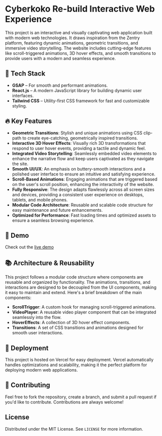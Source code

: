 # Cyberkoko Re-build Interactive Web Experience

This project is an interactive and visually captivating web application built with modern web technologies. It draws inspiration from the Zentry platform, featuring dynamic animations, geometric transitions, and immersive video storytelling. The website includes cutting-edge features like scroll-triggered animations, 3D hover effects, and smooth transitions to provide users with a modern and seamless experience.

## 🌟 Tech Stack

- **GSAP** – For smooth and performant animations.
- **React.js** – A modern JavaScript library for building dynamic user interfaces.
- **Tailwind CSS** – Utility-first CSS framework for fast and customizable styling.

## 🔥 Key Features


- **Geometric Transitions**: Stylish and unique animations using CSS clip-path to create eye-catching, geometrically inspired transitions.
- **Interactive 3D Hover Effects**: Visually rich 3D transformations that respond to user hover events, providing a tactile and dynamic feel.
- **Integrated Video Storytelling**: Seamlessly embedded video elements to enhance the narrative flow and keep users captivated as they navigate the site.
- **Smooth UI/UX**: An emphasis on buttery-smooth interactions and a polished user interface to ensure an intuitive and satisfying experience.
- **Scroll-Based Animations**: Engaging animations that are triggered based on the user's scroll position, enhancing the interactivity of the website.
- **Fully Responsive**: The design adapts flawlessly across all screen sizes and devices, providing a consistent user experience on desktops, tablets, and mobile phones.
- **Modular Code Architecture**: Reusable and scalable code structure for easy maintenance and future enhancements.
- **Optimized for Performance**: Fast loading times and optimized assets to ensure a seamless browsing experience.

## 🔗 Demo

Check out the [live demo](https://cyberkoko.com/)


## 📚 Architecture & Reusability

This project follows a modular code structure where components are reusable and organized by functionality. The animations, transitions, and interactions are designed to be decoupled from the UI components, making it easy to maintain and extend. Here's a brief breakdown of the main components:

- **ScrollTrigger**: A custom hook for managing scroll-triggered animations.
- **VideoPlayer**: A reusable video player component that can be integrated seamlessly into the flow.
- **HoverEffects**: A collection of 3D hover effect components.
- **Transitions**: A set of CSS transitions and animations designed for smooth user interactions.

## 🚀 Deployment

This project is hosted on Vercel for easy deployment. Vercel automatically handles optimizations and scalability, making it the perfect platform for deploying modern web applications.

## 🤝 Contributing

Feel free to fork the repository, create a branch, and submit a pull request if you'd like to contribute. Contributions are always welcome!


## License

Distributed under the MIT License. See `LICENSE` for more information.